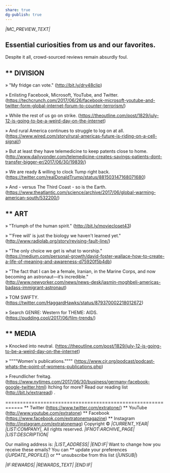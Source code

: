 ```yaml
---
share: true
dg-publish: true
---
```

*|MC_PREVIEW_TEXT|*

Essential curiosities from us and our favorites.
------------------------------------------------------------
Despite it all, crowd-sourced reviews remain absurdly foul.


** DIVISION
------------------------------------------------------------
» "My fridge can vote." (http://bit.ly/dry48clip)

» Enlisting Facebook, Microsoft, YouTube, and Twitter. (https://techcrunch.com/2017/06/26/facebook-microsoft-youtube-and-twitter-form-global-internet-forum-to-counter-terrorism/)

» While the rest of us go on strike. (https://theoutline.com/post/1829/july-12-is-going-to-be-a-weird-day-on-the-internet)

» And rural America continues to struggle to log on at all. (https://www.wired.com/story/rural-americas-future-is-riding-on-a-cell-signal/)

» But at least they have telemedicine to keep patents close to home. (http://www.dailyyonder.com/telemedicine-creates-savings-patients-dont-transfer-bigger-er/2017/06/30/19839/)

» We are ready & willing to clock Tump right back. (https://twitter.com/realDonaldTrump/status/881503147168071680)

» And - versus The Third Coast - so is the Earth. (https://www.theatlantic.com/science/archive/2017/06/global-warming-american-south/532200/)


** ART
------------------------------------------------------------
» "Triumph of the human spirit." (http://bit.ly/moviecloset43)

» "'Free will' is just the biology we haven't learned yet." (http://www.radiolab.org/story/revising-fault-line/)

» "The only choice we get is what to worship." (https://medium.com/personal-growth/david-foster-wallace-how-to-create-a-life-of-meaning-and-awareness-d75920f5b4db)

» "The fact that I can be a female, Iranian, in the Marine Corps, and now becoming an astronaut—it’s incredible.” (http://www.newyorker.com/news/news-desk/jasmin-moghbeli-americas-badass-immigrant-astronaut)

» TOM SWIFTY. (https://twitter.com/HaggardHawks/status/879370002218012672)

» Search GENRE: Western for THEME: AIDS. (https://pudding.cool/2017/06/film-trends/)


** MEDIA
------------------------------------------------------------
» Knocked into neutral. (https://theoutline.com/post/1829/july-12-is-going-to-be-a-weird-day-on-the-internet)

» """"Women's publications."""" (https://www.cjr.org/podcast/podcast-whats-the-point-of-womens-publications.php)

» Freundlicher freitag. (https://www.nytimes.com/2017/06/30/business/germany-facebook-google-twitter.html)
Itching for more?
Read our reading list (http://bit.ly/extraread) .

============================================================
** Twitter (https://www.twitter.com/extratone/)
** YouTube (http://www.youtube.com/extratone)
** Facebook (https://www.facebook.com/extratonemagazine)
** Instagram (http://instagram.com/extratonemag)
Copyright © *|CURRENT_YEAR|* *|LIST:COMPANY|*, All rights reserved.
*|IFNOT:ARCHIVE_PAGE|* *|LIST:DESCRIPTION|*

Our mailing address is:
*|LIST_ADDRESS|* *|END:IF|*
Want to change how you receive these emails?
You can ** update your preferences (*|UPDATE_PROFILE|*)
or ** unsubscribe from this list (*|UNSUB|*)

*|IF:REWARDS|* *|REWARDS_TEXT|* *|END:IF|*